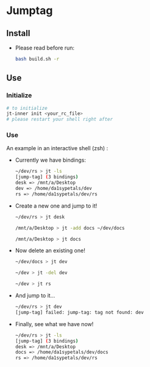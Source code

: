 # Jumptag

## Install
- Please read before run:
  ```sh
  bash build.sh -r
  ```

## Use
### Initialize
```sh
# to initialize
jt-inner init <your_rc_file>
# please restart your shell right after
```
### Use
An example in an interactive shell (zsh) :
- Currently we have bindings:
  ```sh
  ~/dev/rs > jt -ls
  [jump-tag] (3 bindings)
  desk => /mnt/a/Desktop
  dev => /home/da1sypetals/dev
  rs => /home/da1sypetals/dev/rs
  ```
- Create a new one and jump to it!
  ```sh
  ~/dev/rs > jt desk

  /mnt/a/Desktop > jt -add docs ~/dev/docs

  /mnt/a/Desktop > jt docs
  ```
- Now delete an existing one!
  ```sh
  ~/dev/docs > jt dev

  ~/dev > jt -del dev

  ~/dev > jt rs

  ```
- And jump to it...
  ```sh
  ~/dev/rs > jt dev
  [jump-tag] failed: jump-tag: tag not found: dev
  ```

- Finally, see what we have now!
  ```sh
  ~/dev/rs > jt -ls
  [jump-tag] (3 bindings)
  desk => /mnt/a/Desktop
  docs => /home/da1sypetals/dev/docs
  rs => /home/da1sypetals/dev/rs
  ```
